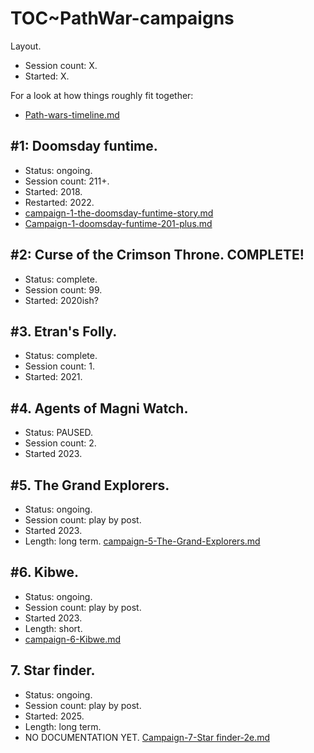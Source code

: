 # TOC~PathWar-campaigns

Layout.
- Session count: X.
- Started: X.

For a look at how things roughly fit together:
- [Path-wars-timeline.md](Campaign~Path-wars-timeline.md)

## #1: Doomsday funtime.
- Status: ongoing.
- Session count: 211+.
- Started: 2018. 
- Restarted: 2022.
- [campaign-1-the-doomsday-funtime-story.md](C1~Doomsday-funtime-128-to-200.md)
- [Campaign-1-doomsday-funtime-201-plus.md](C1~doomsday-funtime-201-plus.md)

## #2: Curse of the Crimson Throne. COMPLETE!
- Status: complete.
- Session count: 99.
- Started: 2020ish?

## #3. Etran's Folly.
- Status: complete.
- Session count: 1.
- Started: 2021.

## #4. Agents of Magni Watch.
- Status: PAUSED.
- Session count: 2.
- Started 2023.

## #5. The Grand Explorers.
- Status: ongoing.
- Session count: play by post.
- Started 2023.
- Length: long term.
[campaign-5-The-Grand-Explorers.md](Campaign~5-the-grand-explorers.md)

## #6. Kibwe.
- Status: ongoing.
- Session count: play by post.
- Started 2023.
- Length: short.
- [campaign-6-Kibwe.md](Campaign~6-kibwe.md)

## 7. Star finder.
- Status: ongoing.
- Session count: play by post.
- Started: 2025.
- Length: long term.
- NO DOCUMENTATION YET.
[Campaign-7-Star finder-2e.md](Campaign~7-Starfinder-2e.md)
